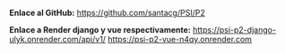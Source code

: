 **Enlace al GitHub:**
https://github.com/santacg/PSI/P2

**Enlace a Render django y vue respectivamente:**
https://psi-p2-django-ulyk.onrender.com/api/v1/
https://psi-p2-vue-n4qy.onrender.com
